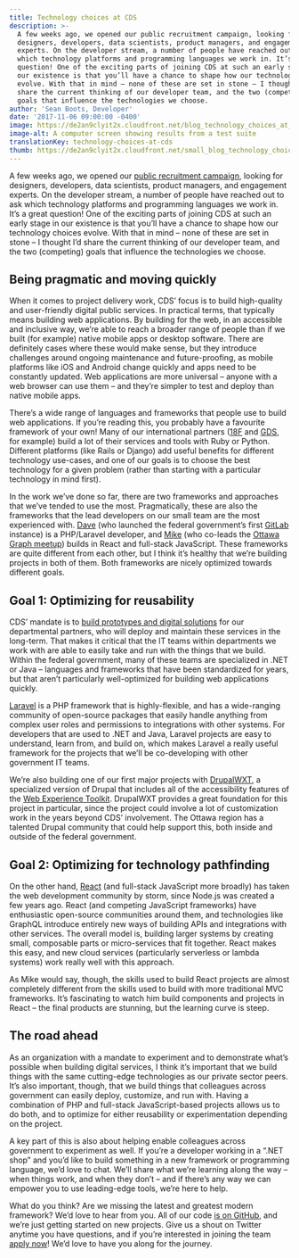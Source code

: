 ```yaml
---
title: Technology choices at CDS
description: >-
  A few weeks ago, we opened our public recruitment campaign, looking for
  designers, developers, data scientists, product managers, and engagement
  experts. On the developer stream, a number of people have reached out to ask
  which technology platforms and programming languages we work in. It’s a great
  question! One of the exciting parts of joining CDS at such an early stage in
  our existence is that you’ll have a chance to shape how our technology choices
  evolve. With that in mind – none of these are set in stone – I thought I’d
  share the current thinking of our developer team, and the two (competing)
  goals that influence the technologies we choose.
author: 'Sean Boots, Developer'
date: '2017-11-06 09:00:00 -0400'
image: https://de2an9clyit2x.cloudfront.net/blog_technology_choices_at_cds_2017_7fc41ef768.jpg
image-alt: A computer screen showing results from a test suite
translationKey: technology-choices-at-cds
thumb: https://de2an9clyit2x.cloudfront.net/small_blog_technology_choices_at_cds_2017_7fc41ef768.jpg
---
```

A few weeks ago, we opened our [public recruitment campaign](/join-our-team/), looking for designers, developers, data scientists, product managers, and engagement experts. On the developer stream, a number of people have reached out to ask which technology platforms and programming languages we work in. It’s a great question! One of the exciting parts of joining CDS at such an early stage in our existence is that you’ll have a chance to shape how our technology choices evolve. With that in mind – none of these are set in stone – I thought I’d share the current thinking of our developer team, and the two (competing) goals that influence the technologies we choose.

## Being pragmatic and moving quickly

When it comes to project delivery work, CDS’ focus is to build high-quality and user-friendly digital public services. In practical terms, that typically means building web applications. By building for the web, in an accessible and inclusive way, we’re able to reach a broader range of people than if we built (for example) native mobile apps or desktop software. There are definitely cases where these would make sense, but they introduce challenges around ongoing maintenance and future-proofing, as mobile platforms like iOS and Android change quickly and apps need to be constantly updated. Web applications are more universal – anyone with a web browser can use them – and they’re simpler to test and deploy than native mobile apps.

There’s a wide range of languages and frameworks that people use to build web applications. If you’re reading this, you probably have a favourite framework of your own!  Many of our international partners ([18F](https://18f.gsa.gov/) and [GDS](https://gds.blog.gov.uk/), for example) build a lot of their services and tools with Ruby or Python. Different platforms (like Rails or Django) add useful benefits for different technology use-cases, and one of our goals is to choose the best technology for a given problem (rather than starting with a particular technology in mind first).

In the work we’ve done so far, there are two frameworks and approaches that we’ve tended to use the most. Pragmatically, these are also the frameworks that the lead developers on our small team are the most experienced with. [Dave](https://twitter.com/dsamojlenko) (who launched the federal government’s first [GitLab](https://about.gitlab.com/) instance) is a PHP/Laravel developer, and [Mike](https://twitter.com/dexterchief) (who co-leads the [Ottawa Graph meetup](https://www.meetup.com/Ottawa-Graph/)) builds in React and full-stack JavaScript. These frameworks are quite different from each other, but I think it’s healthy that we’re building projects in both of them. Both frameworks are nicely optimized towards different goals.

## Goal 1: Optimizing for reusability

CDS’ mandate is to [build prototypes and digital solutions](/partnerships/) for our departmental partners, who will deploy and maintain these services in the long-term. That makes it critical that the IT teams within departments we work with are able to easily take and run with the things that we build. Within the federal government, many of these teams are specialized in .NET or Java – languages and frameworks that have been standardized for years, but that aren’t particularly well-optimized for building web applications quickly.

[Laravel](https://laravel.com/) is a PHP framework that is highly-flexible, and has a wide-ranging community of open-source packages that easily handle anything from complex user roles and permissions to integrations with other systems. For developers that are used to .NET and Java, Laravel projects are easy to understand, learn from, and build on, which makes Laravel a really useful framework for the projects that we’ll be co-developing with other government IT teams.

We’re also building one of our first major projects with [DrupalWXT](https://github.com/drupalwxt/wxt), a specialized version of Drupal that includes all of the accessibility features of the [Web Experience Toolkit](http://wet-boew.github.io/wet-boew/index-en.html). DrupalWXT provides a great foundation for this project in particular, since the project could involve a lot of customization work in the years beyond CDS’ involvement. The Ottawa region has a talented Drupal community that could help support this, both inside and outside of the federal government.

## Goal 2: Optimizing for technology pathfinding

On the other hand, [React](https://reactjs.org/) (and full-stack JavaScript more broadly) has taken the web development community by storm, since Node.js was created a few years ago. React (and competing JavaScript frameworks) have enthusiastic open-source communities around them, and technologies like GraphQL introduce entirely new ways of building APIs and integrations with other services. The overall model is, building larger systems by creating small, composable parts or micro-services that fit together. React makes this easy, and new cloud services (particularly serverless or lambda systems) work really well with this approach.

As Mike would say, though, the skills used to build React projects are almost completely different from the skills used to build with more traditional MVC frameworks. It’s fascinating to watch him build components and projects in React – the final products are stunning, but the learning curve is steep.

## The road ahead

As an organization with a mandate to experiment and to demonstrate what’s possible when building digital services, I think it’s important that we build things with the same cutting-edge technologies as our private sector peers. It’s also important, though, that we build things that colleagues across government can easily deploy, customize, and run with. Having a combination of PHP and full-stack JavaScript-based projects allows us to do both, and to optimize for either reusability or experimentation depending on the project.

A key part of this is also about helping enable colleagues across government to experiment as well. If you’re a developer working in a “.NET shop” and you’d like to build something in a new framework or programming language, we’d love to chat. We’ll share what we’re learning along the way – when things work, and when they don’t – and if there’s any way we can empower you to use leading-edge tools, we’re here to help.

What do you think? Are we missing the latest and greatest modern framework? We’d love to hear from you. All of our code [is on GitHub](https://github.com/cds-snc), and we’re just getting started on new projects. Give us a shout on Twitter anytime you have questions, and if you’re interested in joining the team [apply now](/join-our-team/)! We’d love to have you along for the journey.

